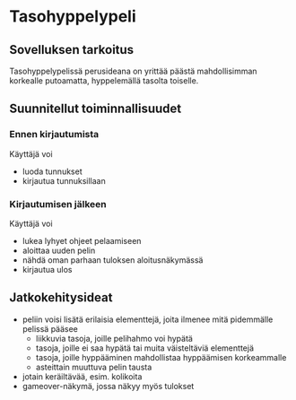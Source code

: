# Tasohyppelypeli
## Sovelluksen tarkoitus
Tasohyppelypelissä perusideana on yrittää päästä mahdollisimman korkealle putoamatta, hyppelemällä tasolta toiselle.

## Suunnitellut toiminnallisuudet
### Ennen kirjautumista

Käyttäjä voi

* luoda tunnukset
* kirjautua tunnuksillaan

### Kirjautumisen jälkeen

Käyttäjä voi

* lukea lyhyet ohjeet pelaamiseen
* aloittaa uuden pelin
* nähdä oman parhaan tuloksen aloitusnäkymässä
* kirjautua ulos

## Jatkokehitysideat

* peliin voisi lisätä erilaisia elementtejä, joita ilmenee mitä pidemmälle pelissä pääsee
	* liikkuvia tasoja, joille pelihahmo  voi hypätä
	* tasoja, joille ei saa hypätä tai muita väisteltäviä elementtejä
	* tasoja, joille hyppääminen mahdollistaa hyppäämisen korkeammalle
	* asteittain muuttuva pelin tausta
* jotain keräiltävää, esim. kolikoita
* gameover-näkymä, jossa näkyy myös tulokset

